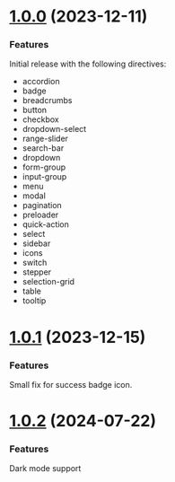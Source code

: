 <a name="1.0.0"></a>
# [1.0.0](https://github.com/Reloadly/reloadly-ui/compare/main...release/1.0.0) (2023-12-11)

### Features

Initial release with the following directives:

* accordion
* badge
* breadcrumbs
* button
* checkbox
* dropdown-select
* range-slider
* search-bar
* dropdown
* form-group
* input-group
* menu
* modal
* pagination
* preloader
* quick-action
* select
* sidebar
* icons
* switch
* stepper
* selection-grid
* table
* tooltip


<a name="1.0.1"></a>
# [1.0.1](https://github.com/Reloadly/reloadly-ui/compare/main...release/1.0.1) (2023-12-15)

### Features

Small fix for success badge icon.


<a name="1.0.2"></a>
# [1.0.2](https://github.com/Reloadly/reloadly-ui/compare/main...release/1.0.2) (2024-07-22)

### Features

Dark mode support
